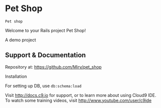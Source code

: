 # Pet Shop

    Pet shop

Welcome to your Rails project Pet Shop!

A demo project

## Support & Documentation

Repository at:  https://github.com/Mirv/pet_shop

Installation

For setting up DB, use `db:schema:load` 


Visit http://docs.c9.io for support, or to learn more about using Cloud9 IDE. 
To watch some training videos, visit http://www.youtube.com/user/c9ide
